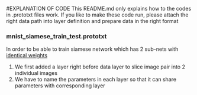 #EXPLANATION OF CODE 
This README.md only explains how to the codes in .prototxt files work. If you like to make these code run, please
attach the right data path into layer definition and prepare data in the right format 

### mnist_siamese_train_test.prototxt
In order to be able to train siamese network which has 2 sub-nets with [identical weights](http://stats.stackexchange.com/questions/154652/how-does-the-back-propagation-work-in-a-siamese-neural-network)

1. We first added a layer right before data layer to slice image pair into 2 individual images 
2. We have to name the parameters in each layer so that it can share parameters with corresponding layer 
 
